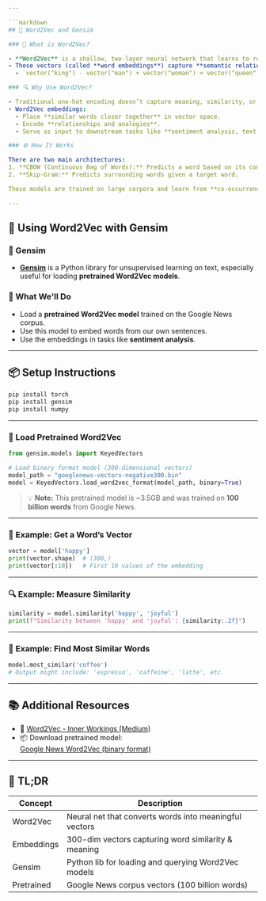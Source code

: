 ```yaml
---

```markdown
## 🧠 Word2Vec and Gensim

### 📌 What is Word2Vec?

- **Word2Vec** is a shallow, two-layer neural network that learns to represent words as **dense vectors** in a continuous vector space.
- These vectors (called **word embeddings**) capture **semantic relationships** — for example:
  - `vector("king") - vector("man") + vector("woman") ≈ vector("queen")`

### 🔍 Why Use Word2Vec?

- Traditional one-hot encoding doesn’t capture meaning, similarity, or context.
- Word2Vec embeddings:
  - Place **similar words closer together** in vector space.
  - Encode **relationships and analogies**.
  - Serve as input to downstream tasks like **sentiment analysis, text classification,** and **chatbots**.

### ⚙️ How It Works

There are two main architectures:
1. **CBOW (Continuous Bag of Words):** Predicts a word based on its context.
2. **Skip-Gram:** Predicts surrounding words given a target word.

These models are trained on large corpora and learn from **co-occurrence patterns** in text.

---
```


## 🚀 Using Word2Vec with Gensim

### 🧰 Gensim

- [**Gensim**](https://radimrehurek.com/gensim/) is a Python library for unsupervised learning on text, especially useful for loading **pretrained Word2Vec models**.

### 💾 What We'll Do

- Load a **pretrained Word2Vec model** trained on the Google News corpus.
- Use this model to embed words from our own sentences.
- Use the embeddings in tasks like **sentiment analysis**.

---

## 📦 Setup Instructions

```bash
pip install torch
pip install gensim
pip install numpy
```

---

### 📂 Load Pretrained Word2Vec

```python
from gensim.models import KeyedVectors

# Load binary format model (300-dimensional vectors)
model_path = "googlenews-vectors-negative300.bin"
model = KeyedVectors.load_word2vec_format(model_path, binary=True)
```

> 💡 **Note:** This pretrained model is ~3.5GB and was trained on **100 billion words** from Google News.

---

### 🧪 Example: Get a Word’s Vector

```python
vector = model['happy']
print(vector.shape)  # (300,)
print(vector[:10])   # First 10 values of the embedding
```

---

### 🔍 Example: Measure Similarity

```python
similarity = model.similarity('happy', 'joyful')
print(f"Similarity between 'happy' and 'joyful': {similarity:.2f}")
```

---

### 🔁 Example: Find Most Similar Words

```python
model.most_similar('coffee')
# Output might include: 'espresso', 'caffeine', 'latte', etc.
```

---

## 📚 Additional Resources

- 🧠 [Word2Vec - Inner Workings (Medium)](https://towardsdatascience.com/word2vec-with-pytorch-implementing-original-paper-2cd7040120b0/)
- 📦 Download pretrained model:  
  [Google News Word2Vec (binary format)](https://data-engineering-academy.s3.us-east-1.amazonaws.com/ai-course/assets/section-one/GoogleNewsvectorsnegative300.bin)

---

## 🧠 TL;DR

| Concept      | Description                                               |
|--------------|-----------------------------------------------------------|
| Word2Vec     | Neural net that converts words into meaningful vectors    |
| Embeddings   | 300-dim vectors capturing word similarity & meaning       |
| Gensim       | Python lib for loading and querying Word2Vec models       |
| Pretrained   | Google News corpus vectors (100 billion words)            |

